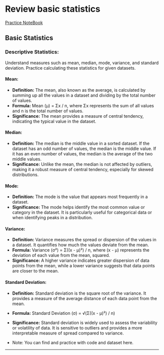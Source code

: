 # Review basic statistics
[Practice NoteBook](https://github.com/DataByteSun/Revision/blob/82102cb10288bb29e5b3f3f910c31b044472fe21/Descriptive%20statistics/Notebooks/Basic%20Statistics.ipynb)
## Basic Statistics
### Descriptive Statistics:
Understand measures such as mean, median, mode, variance, and standard deviation. Practice calculating these statistics for given datasets.
#### Mean: 
- **Definition:** The mean, also known as the average, is calculated by summing up all the values in a dataset and dividing by the total number of values.
- **Formula:** Mean (μ) = Σx / n, where Σx represents the sum of all values and n is the total number of values.
- **Significance:** The mean provides a measure of central tendency, indicating the typical value in the dataset.
#### Median:
- **Definition:** The median is the middle value in a sorted dataset. If the dataset has an odd number of values, the median is the middle value. If it has an even number of values, the median is the average of the two middle values.
-	**Significance:** Unlike the mean, the median is not affected by outliers, making it a robust measure of central tendency, especially for skewed distributions.
#### Mode:
-	**Definition:** The mode is the value that appears most frequently in a dataset.
-	**Significance:** The mode helps identify the most common value or category in the dataset. It is particularly useful for categorical data or when identifying peaks in a distribution.
#### Variance:
-	**Definition:** Variance measures the spread or dispersion of the values in a dataset. It quantifies how much the values deviate from the mean.
-	**Formula:** Variance (σ²) = Σ((x - μ)²) / n, where (x - μ) represents the deviation of each value from the mean, squared.
-	**Significance:** A higher variance indicates greater dispersion of data points from the mean, while a lower variance suggests that data points are closer to the mean.
#### Standard Deviation:
-	**Definition:** Standard deviation is the square root of the variance. It provides a measure of the average distance of each data point from the mean.
-	**Formula:** Standard Deviation (σ) = √(Σ((x - μ)²) / n)
-	**Significance:** Standard deviation is widely used to assess the variability or volatility of data. It is sensitive to outliers and provides a more interpretable measure of spread compared to variance.

-	Note: You can find and practice with code and dataset here. 
----------------------------------------
